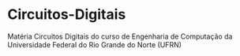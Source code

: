 # Circuitos-Digitais
Matéria Circuitos Digitais do curso de Engenharia de Computação da Universidade Federal do Rio Grande do Norte (UFRN)
